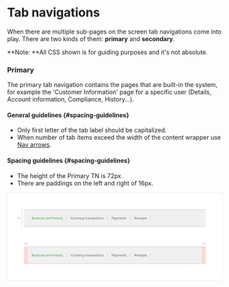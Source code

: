 # Tab navigations

When there are multiple sub-pages on the screen tab navigations come into play. There are two kinds of them: **primary** and **secondary**.

**Note: **All CSS shown is for guiding purposes and it's not absolute.

### Primary

The primary tab navigation contains the pages that are built-in the system, for example the 'Customer Information' page for a specific user \(Details, Account information, Compliance, History...\).

#### General guidelines {#spacing-guidelines}

* Only first letter of the tab label should be capitalized.
* When number of tab items exceed the width of the content wrapper use [Nav arrows](/atoms/nav-arrows.md).

#### Spacing guidelines {#spacing-guidelines}

* The height of the Primary TN is 72px.
* There are paddings on the left and right of 16px.

![](/assets/organisms/tab-navigations-primary-sizing.png)

